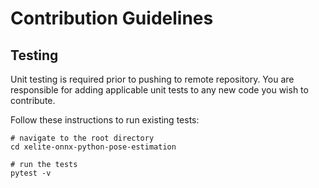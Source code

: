 # Contribution Guidelines

## Testing
Unit testing is required prior to pushing to remote repository. You are responsible for adding applicable unit tests to any new code you wish to contribute.

Follow these instructions to run existing tests:
```
# navigate to the root directory
cd xelite-onnx-python-pose-estimation

# run the tests
pytest -v
```
